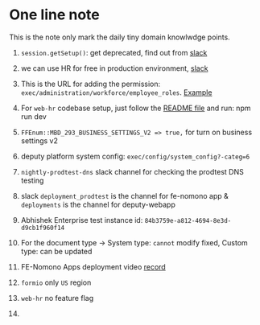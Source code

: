 # One line note

This is the note only mark the daily tiny domain knowlwdge points.

1. `session.getSetup()`: get deprecated, find out from [slack](https://deputy.slack.com/archives/C02B9AVT23U/p1754454549313519)

2. we can use HR for free in production environment, [slack](https://deputy.slack.com/archives/C075FG0CNKF/p1753760811264079)

3. This is the URL for adding the permission: `exec/administration/workforce/employee_roles`. [Example](https://dwu.au.deputy.com/#/exec/administration/workforce/employee_roles) 

4. For `web-hr` codebase setup, just follow the [README file](https://github.com/DeputyApp/web-hr/blob/main/README.md) and run: npm run dev

5. `FFEnum::MBD_293_BUSINESS_SETTINGS_V2 => true,` for turn on business settings v2

6. deputy platform system config: `exec/config/system_config?-categ=6`

7. `nightly-prodtest-dns` slack channel for checking the prodtest DNS testing

8. slack `deployment_prodtest` is the channel for fe-nomono app & `deployments` is the channel for deputy-webapp

9. Abhishek Enterprise test instance id: `84b3759e-a812-4694-8e3d-d9cb1f960f14`

10. For the document type -> System type: `cannot` modify fixed, Custom type: can be updated

11. FE-Nomono Apps deployment video [record](https://drive.google.com/file/d/10IBPwmHeUoE-FKN6ylNYytIjnvFlt0ou/view)

12. `formio` only `US` region

13. `web-hr` no feature flag

14. 

